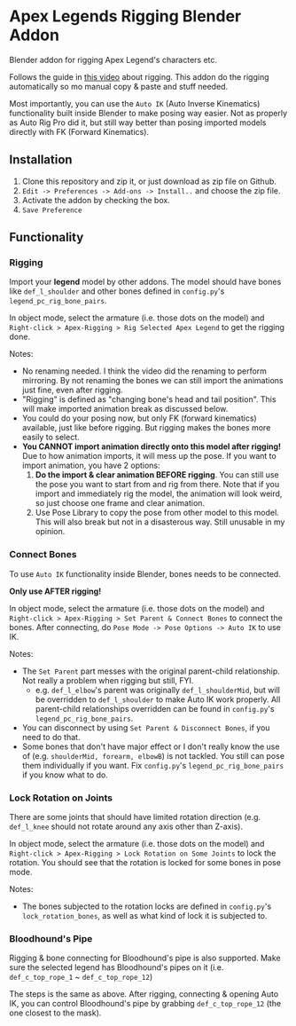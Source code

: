 # Apex Legends Rigging Blender Addon
Blender addon for rigging Apex Legend's characters etc.

Follows the guide in [this video](https://www.youtube.com/watch?v=NJ_M1W85KYA) about rigging. This addon do the rigging automatically so mo manual copy & paste and stuff needed.

Most importantly, you can use the `Auto IK` (Auto Inverse Kinematics) functionality built inside Blender to make posing way easier. Not as properly as Auto Rig Pro did it, but still way better than posing imported models directly with FK (Forward Kinematics).

## Installation
1. Clone this repository and zip it, or just download as zip file on Github.
2. `Edit -> Preferences -> Add-ons -> Install..` and choose the zip file.
3. Activate the addon by checking the box.
4. `Save Preference`

## Functionality

### Rigging
Import your **legend** model by other addons. The model should have bones like `def_l_shoulder` and other bones defined in `config.py`'s `legend_pc_rig_bone_pairs`.

In object mode, select the armature (i.e. those dots on the model) and `Right-click > Apex-Rigging > Rig Selected Apex Legend` to get the rigging done.

Notes:
+ No renaming needed. I think the video did the renaming to perform mirroring. By not renaming the bones we can still import the animations just fine, even after rigging.
+ "Rigging" is defined as "changing bone's head and tail position". This will make imported animation break as discussed below.
+ You could do your posing now, but only FK (forward kinematics) available, just like before rigging. But rigging makes the bones more easily to select.
+ **You CANNOT import animation directly onto this model after rigging!** Due to how animation imports, it will mess up the pose. If you want to import animation, you have 2 options:
   1. **Do the import & clear animation BEFORE rigging**. You can still use the pose you want to start from and rig from there. Note that if you import and immediately rig the model, the animation will look weird, so just choose one frame and clear animation.
   2. Use Pose Library to copy the pose from other model to this model. This will also break but not in a disasterous way. Still unusable in my opinion.

### Connect Bones
To use `Auto IK` functionality inside Blender, bones needs to be connected.

**Only use AFTER rigging!**

In object mode, select the armature (i.e. those dots on the model) and `Right-click > Apex-Rigging > Set Parent & Connect Bones` to connect the bones. After connecting, do `Pose Mode -> Pose Options -> Auto IK` to use IK.

Notes:
+ The `Set Parent` part messes with the original parent-child relationship. Not really a problem when rigging but still, FYI.
  + e.g. `def_l_elbow`'s parent was originally `def_l_shoulderMid`, but will be overridden to `def_l_shoulder` to make Auto IK work properly. All parent-child relationships overridden can be found in `config.py`'s `legend_pc_rig_bone_pairs`.
+ You can disconnect by using `Set Parent & Disconnect Bones`, if you need to do that.
+ Some bones that don't have major effect or I don't really know the use of (e.g. `shoulderMid, forearm, elbowB`) is not tackled. You still can pose them individually if you want. Fix `config.py`'s `legend_pc_rig_bone_pairs` if you know what to do.

### Lock Rotation on Joints
There are some joints that should have limited rotation direction (e.g. `def_l_knee` should not rotate around any axis other than Z-axis).

In object mode, select the armature (i.e. those dots on the model) and `Right-click > Apex-Rigging > Lock Rotation on Some Joints` to lock the rotation. You should see that the rotation is locked for some bones in pose mode.

Notes:
+ The bones subjected to the rotation locks are defined in `config.py`'s `lock_rotation_bones`, as well as what kind of lock it is subjected to.

### Bloodhound's Pipe
Rigging & bone connecting for Bloodhound's pipe is also supported. Make sure the selected legend has Bloodhound's pipes on it (i.e. `def_c_top_rope_1` ~ `def_c_top_rope_12`)

The steps is the same as above. After rigging, connecting & opening Auto IK, you can control Bloodhound's pipe by grabbing `def_c_top_rope_12` (the one closest to the mask). 